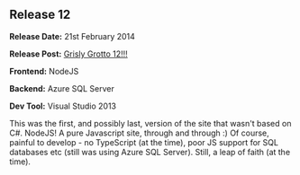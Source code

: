 ## Release 12

<b>Release Date:</b> 21st February 2014

<b>Release Post:</b> <a href="http://grislygrotto.azurewebsites.net/p/grisly-grotto-12">Grisly Grotto 12!!!</a>

<b>Frontend:</b> NodeJS

<b>Backend:</b> Azure SQL Server

<b>Dev Tool:</b> Visual Studio 2013

This was the first, and possibly last, version of the site that wasn't based on C#. NodeJS! A pure Javascript site, through and through :) Of course, painful to develop - no TypeScript (at the time), poor JS support for SQL databases etc (still was using Azure SQL Server). Still, a leap of faith (at the time).